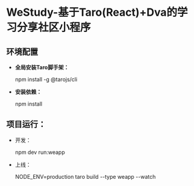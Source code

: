 # WeStudy-基于Taro(React)+Dva的学习分享社区小程序

## 环境配置
+ **全局安装Taro脚手架：**

  npm install -g @tarojs/cli
+ **安装依赖：**
  
  npm install
## **项目运行：**
  + 开发：
  
    npm dev run:weapp
  + 上线：
  
    NODE_ENV=production taro build --type weapp --watch
